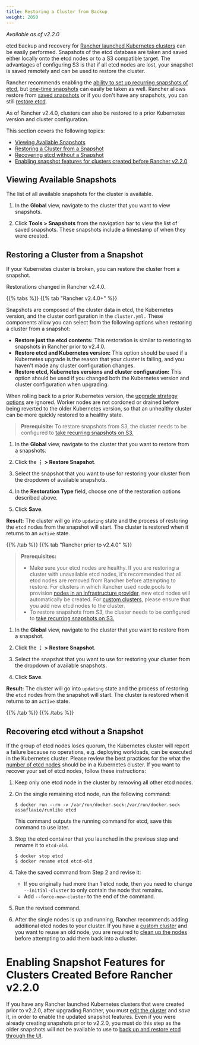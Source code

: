 ```yaml
---
title: Restoring a Cluster from Backup 
weight: 2050
---
```


_Available as of v2.2.0_

etcd backup and recovery for [Rancher launched Kubernetes clusters]({{<baseurl>}}/rancher/v2.x/en/cluster-provisioning/rke-clusters/) can be easily performed. Snapshots of the etcd database are taken and saved either locally onto the etcd nodes or to a S3 compatible target. The advantages of configuring S3 is that if all etcd nodes are lost, your snapshot is saved remotely and can be used to restore the cluster.

Rancher recommends enabling the [ability to set up recurring snapshots of etcd]({{<baseurl>}}/rancher/v2.x/en/cluster-admin/backing-up-etcd/#configuring-recurring-snapshots), but [one-time snapshots]({{<baseurl>}}/rancher/v2.x/en/cluster-admin/backing-up-etcd/#one-time-snapshots) can easily be taken as well. Rancher allows restore from [saved snapshots](#restoring-a-cluster-from-a-snapshot) or if you don't have any snapshots, you can still [restore etcd](#recovering-etcd-without-a-snapshot).

As of Rancher v2.4.0, clusters can also be restored to a prior Kubernetes version and cluster configuration.

This section covers the following topics:

- [Viewing Available Snapshots](#viewing-available-snapshots)
- [Restoring a Cluster from a Snapshot](#restoring-a-cluster-from-a-snapshot)
- [Recovering etcd without a Snapshot](#recovering-etcd-without-a-snapshot)
- [Enabling snapshot features for clusters created before Rancher v2.2.0](#enabling-snapshot-features-for-clusters-created-before-rancher-v2-2-0)

## Viewing Available Snapshots

The list of all available snapshots for the cluster is available.

1. In the **Global** view, navigate to the cluster that you want to view snapshots.

2. Click **Tools > Snapshots** from the navigation bar to view the list of saved snapshots. These snapshots include a timestamp of when they were created.

## Restoring a Cluster from a Snapshot

If your Kubernetes cluster is broken, you can restore the cluster from a snapshot.

Restorations changed in Rancher v2.4.0.

{{% tabs %}}
{{% tab "Rancher v2.4.0+" %}}

Snapshots are composed of the cluster data in etcd, the Kubernetes version, and the cluster configuration in the `cluster.yml.` These components allow you can select from the following options when restoring a cluster from a snapshot:

- **Restore just the etcd contents:** This restoration is similar to restoring to snapshots in Rancher prior to v2.4.0.
- **Restore etcd and Kubernetes version:** This option should be used if a Kubernetes upgrade is the reason that your cluster is failing, and you haven't made any cluster configuration changes.
- **Restore etcd, Kubernetes versions and cluster configuration:** This option should be used if you changed both the Kubernetes version and cluster configuration when upgrading.

When rolling back to a prior Kubernetes version, the [upgrade strategy options]({{<baseurl>}}/rancher/v2.x/en/cluster-admin/upgrading-kubernetes/#configuring-the-upgrade-strategy) are ignored. Worker nodes are not cordoned or drained before being reverted to the older Kubernetes version, so that an unhealthy cluster can be more quickly restored to a healthy state.

> **Prerequisite:** To restore snapshots from S3, the cluster needs to be configured to [take recurring snapshots on S3.]({{<baseurl>}}/rancher/v2.x/en/cluster-admin/backing-up-etcd/#configuring-recurring-snapshots)

1. In the **Global** view, navigate to the cluster that you want to restore from a snapshots.

2. Click the **&#8942; > Restore Snapshot**.

3. Select the snapshot that you want to use for restoring your cluster from the dropdown of available snapshots.

4. In the **Restoration Type** field, choose one of the restoration options described above.

5. Click **Save**.

**Result:** The cluster will go into `updating` state and the process of restoring the `etcd` nodes from the snapshot will start. The cluster is restored when it returns to an `active` state.

{{% /tab %}}
{{% tab "Rancher prior to v2.4.0" %}}

> **Prerequisites:** 
>
> - Make sure your etcd nodes are healthy. If you are restoring a cluster with unavailable etcd nodes, it's recommended that all etcd nodes are removed from Rancher before attempting to restore. For clusters in which Rancher used node pools to provision [nodes in an infrastructure provider]({{<baseurl>}}/rancher/v2.x/en/cluster-provisioning/rke-clusters/node-pools/), new etcd nodes will automatically be created. For [custom clusters]({{<baseurl>}}/rancher/v2.x/en/cluster-provisioning/rke-clusters/custom-nodes/), please ensure that you add new etcd nodes to the cluster.
> - To restore snapshots from S3, the cluster needs to be configured to [take recurring snapshots on S3.]({{<baseurl>}}/rancher/v2.x/en/cluster-admin/backing-up-etcd/#configuring-recurring-snapshots)

1. In the **Global** view, navigate to the cluster that you want to restore from a snapshot.

2. Click the **&#8942; > Restore Snapshot**.

3. Select the snapshot that you want to use for restoring your cluster from the dropdown of available snapshots.

4. Click **Save**. 

**Result:** The cluster will go into `updating` state and the process of restoring the `etcd` nodes from the snapshot will start. The cluster is restored when it returns to an `active` state.

{{% /tab %}}
{{% /tabs %}}

## Recovering etcd without a Snapshot

If the group of etcd nodes loses quorum, the Kubernetes cluster will report a failure because no operations, e.g. deploying workloads, can be executed in the Kubernetes cluster. Please review the best practices for the what the [number of etcd nodes]({{<baseurl>}}/rancher/v2.x/en/cluster-provisioning/production/#count-of-etcd-nodes) should be in a Kubernetes cluster. If you want to recover your set of etcd nodes, follow these instructions:

1. Keep only one etcd node in the cluster by removing all other etcd nodes.

2. On the single remaining etcd node, run the following command:

    ```
    $ docker run --rm -v /var/run/docker.sock:/var/run/docker.sock assaflavie/runlike etcd
    ```

    This command outputs the running command for etcd, save this command to use later.

3. Stop the etcd container that you launched in the previous step and rename it to `etcd-old`.

    ```
    $ docker stop etcd
    $ docker rename etcd etcd-old
    ```

4. Take the saved command from Step 2 and revise it:

    - If you originally had more than 1 etcd node, then you need to change `--initial-cluster` to only contain the node that remains.
    - Add `--force-new-cluster` to the end of the command.

5. Run the revised command.

6. After the single nodes is up and running, Rancher recommends adding additional etcd nodes to your cluster. If you have a [custom cluster]({{<baseurl>}}/rancher/v2.x/en/cluster-provisioning/rke-clusters/custom-nodes) and you want to reuse an old node, you are required to [clean up the nodes]({{<baseurl>}}/rancher/v2.x/en/faq/cleaning-cluster-nodes/) before attempting to add them back into a cluster.  

# Enabling Snapshot Features for Clusters Created Before Rancher v2.2.0

If you have any Rancher launched Kubernetes clusters that were created prior to v2.2.0, after upgrading Rancher, you must [edit the cluster]({{<baseurl>}}/rancher/v2.x/en/cluster-admin/editing-clusters/) and _save_ it, in order to enable the updated snapshot features. Even if you were already creating snapshots prior to v2.2.0, you must do this step as the older snapshots will not be available to use to [back up and restore etcd through the UI]({{<baseurl>}}/rancher/v2.x/en/cluster-admin/restoring-etcd/).